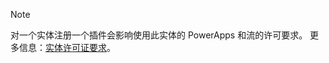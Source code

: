 > [!NOTE]
> 对一个实体注册一个插件会影响使用此实体的 PowerApps 和流的许可要求。 更多信息：[实体许可证要求](/powerapps/maker/common-data-service/data-platform-entity-licenses)。

